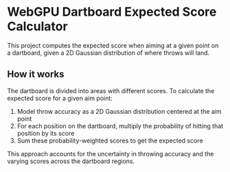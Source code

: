# WebGPU Dartboard Expected Score Calculator

This project computes the expected score when aiming at a given point on a dartboard, given a 2D Gaussian distribution of where throws will land.

## How it works

The dartboard is divided into areas with different scores. To calculate the expected score for a given aim point:

1. Model throw accuracy as a 2D Gaussian distribution centered at the aim point
2. For each position on the dartboard, multiply the probability of hitting that position by its score
3. Sum these probability-weighted scores to get the expected score

This approach accounts for the uncertainty in throwing accuracy and the varying scores across the dartboard regions.